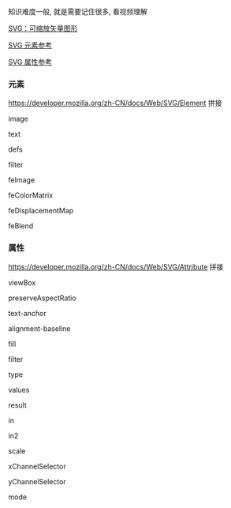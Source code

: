 知识难度一般, 就是需要记住很多, 看视频理解

[SVG：可缩放矢量图形](https://developer.mozilla.org/zh-CN/docs/Web/SVG)

[SVG 元素参考](https://developer.mozilla.org/zh-CN/docs/Web/SVG/Element)

[SVG 属性参考](https://developer.mozilla.org/zh-CN/docs/Web/SVG/Attribute)

### 元素

<https://developer.mozilla.org/zh-CN/docs/Web/SVG/Element> 拼接

image

text

defs

filter

feImage

feColorMatrix

feDisplacementMap

feBlend

### 属性

<https://developer.mozilla.org/zh-CN/docs/Web/SVG/Attribute> 拼接

viewBox

preserveAspectRatio

text-anchor

alignment-baseline

fill

filter

type

values

result

in

in2

scale

xChannelSelector

yChannelSelector

mode